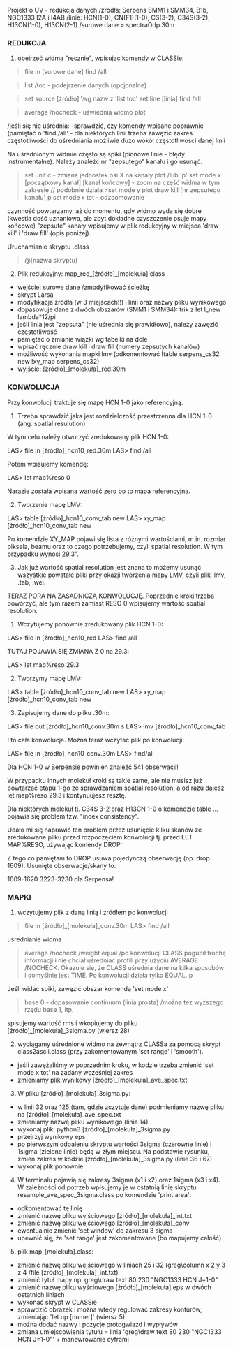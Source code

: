 Projekt o UV - redukcja danych
/źródła: Serpens SMM1 i SMM34, B1b, NGC1333 I2A i I4AB
/linie: HCN(1-0), CN(F1)(1-0), CS(3-2), C34S(3-2), H13CN(1-0), H13CN(2-1)
/surowe dane = spectraOdp.30m


### REDUKCJA ###

1) obejrzeć widma "ręcznie", wpisując komendy w CLASSie:
>file in [surowe dane]
>find /all

>list /toc  - podejrzenie danych (opcjonalne)

>set source [źródło]   \\wg nazw z 'list toc'
>set line [linia]
>find /all

>average /nocheck    - uświednia widmo
>plot

/jeśli się nie uśrednia: -sprawdzić, czy komendy wpisane poprawnie (pamiętać o 'find /all'   - dla niektórych linii trzeba zawęzić zakres częstotliwości do uśredniania możliwie dużo wokół częstotliwości danej linii

Na uśrednionym widmie często są spiki (pionowe linie - błędy instrumentalne). Należy znaleźć nr "zepsutego" kanału i go usunąć.
>set unit c - zmiana jednostek osi X na kanały
>plot  /lub 'p'
>set mode x [początkowy kanał] [kanał końcowy] - zoom na część widma w tym zakresie  // podobnie działa >set mode y 
>plot
>draw kill [nr zepsutego kanału]
>p
>set mode x tot - odzoomowanie
 
czynność powtarzamy, aż do momentu, gdy widmo wyda się dobre (kwestia dość uznaniowa, ale zbyt dokładne czyszczenie psuje mapy końcowe)
"zepsute" kanały wpisujemy w plik redukcyjny w miejsca 'draw kill' i 'draw fill' (opis poniżej).

Uruchamianie skryptu .class
>@[nazwa skryptu]


2) Plik redukcyjny:
map_red_[źródło]_[molekuła].class
- wejście: surowe dane /zmodyfikować ścieżkę
- skrypt Larsa
- modyfikacja źródła (w 3 miejscach!!) i linii oraz nazwy pliku wynikowego
- dopasowuje dane z dwóch obszarów (SMM1 i SMM34): trik z let l_new lambda*12/pi
- jeśli linia jest "zepsuta" (nie uśrednia się prawidłowo), należy zawęzić częstotliwość
- pamiętać o zmianie wiązki wg tabelki na dole
- wpisać ręcznie draw kill i draw fill (numery zepsutych kanałów)
- możliwość wykonania mapki lmv (odkomentować !table serpens_cs32 new !xy_map serpens_cs32)
- wyjście: [źródło]_[molekuła]_red.30m



### KONWOLUCJA ###
Przy konwolucji traktuje się mapę HCN 1-0 jako referencyjną.

1) Trzeba sprawdzić jaka jest rozdzielczość przestrzenna dla HCN 1-0
(ang. spatial resulution)

W tym celu należy otworzyć zredukowany plik HCN 1-0:

LAS> file in [źródło]_hcn10_red.30m
LAS> find /all

Potem wpisujemy komendę:

LAS> let map%reso 0

Narazie została wpisana wartość zero bo to mapa referencyjna.

2) Tworzenie mapę LMV:

LAS> table [źródło]_hcn10_conv_tab new
LAS> xy_map [źródło]_hcn10_conv_tab new

Po komendzie XY_MAP pojawi się lista z różnymi wartościami, m.in.
rozmiar piksela, beamu oraz
to czego potrzebujemy, czyli spatial resolution. W tym przypadku wynosi
29.3".

3) Jak już wartość spatial resolution jest znana to możemy usunąć
wszystkie powstałe
pliki przy okazji tworzenia mapy LMV, czyli plik .lmv, .tab, .wei.


TERAZ PORA NA ZASADNICZĄ KONWOLUCJĘ. Poprzednie kroki trzeba powórzyć,
ale tym razem
zamiast RESO 0 wpisujemy wartość spatial resolution.

1) Wczytujemy ponownie zredukowany plik HCN 1-0:

LAS> file in [źródło]_hcn10_red
LAS> find /all

TUTAJ POJAWIA SIĘ ZMIANA Z 0 na 29.3:

LAS> let map%reso 29.3

2) Tworzymy mapę LMV:

LAS> table [źródło]_hcn10_conv_tab new
LAS> xy_map [źródło]_hcn10_conv_tab new

3) Zapisujemy dane do pliku .30m:

LAS> file out [źródło]_hcn10_conv.30m s
LAS> lmv [źródło]_hcn10_conv_tab


I to cała konwolucja. Można teraz wczytać plik po konwolucji:

LAS> file in [źródło]_hcn10_conv.30m
LAS> find/all

Dla HCN 1-0 w Serpensie powinien znaleźć 541 obserwacji!

W przypadku innych molekuł kroki są takie same, ale nie musisz już
powtarzać etapu 1-go
ze sprawdzaniem spatial resolution, a od razu dajesz let map%reso 29.3 i
kontynuujesz resztę.

Dla niektórych molekuł tj. C34S 3-2 oraz H13CN 1-0 o komendzie table ...
pojawia się problem
tzw. "index consistency".

Udało mi się naprawić ten problem przez usunięcie kilku skanów ze
zredukowane pliku
przed rozpoczęciem konwolucji tj. przed LET MAP%RESO, używając komendy DROP:

Z tego co pamiętam to DROP usuwa pojedynczą obserwację (np. drop 1609).
Usunięte obserwacje/skany to:

1609-1620
3223-3230
dla Serpensa!


### MAPKI ###


1) wczytujemy plik z daną linią i źródłem po konwolucji 
>file in [źródło]_[molekuła]_conv.30m
LAS> find /all

uśrednianie widma
>average /nocheck /weight equal
/po konwolucji CLASS pogubił trochę informacji i nie chciał uśredniać profili przy użyciu AVERAGE /NOCHECK. Okazuje się, że CLASS uśrednia dane na kilka sposobów i domyślnie jest TIME. Po konwolucji działa tylko EQUAL.
>p

Jeśli widać spiki, zawęzić obszar komendą 'set mode x'

>base 0 - dopasowanie continuum (linia prosta) /można tez wyższego rzędu base 1, itp.

spisujemy wartość rms i wkopiujemy do pliku [źródło]_[molekuła]_3sigma.py (wiersz 28)

2) wyciągamy uśrednione widmo na zewnątrz CLASSa za pomocą skrypt class2ascii.class (przy zakomentowanym 'set range' i 'smooth').
- jeśli zawężaliśmy w poprzednim kroku, w kodzie trzeba zmienić 'set mode x tot' na zadany wcześniej zakres
- zmieniamy plik wynikowy [źródło]_[molekuła]_ave_spec.txt

3) W pliku [źródło]_[molekuła]_3sigma.py:
- w linii 32 oraz 125 (tam, gdzie zczytuje dane) podmieniamy nazwę pliku na [źródło]_[molekuła]_ave_spec.txt
- zmieniamy nazwę pliku wynikowego (linia 14)
- wykonaj plik: python3 [źródło]_[molekuła]_3sigma.py
- przejrzyj wynikowy eps
- po pierwszym odpaleniu skryptu wartości 3sigma (czerowne linie) i 1sigma (zielone linie) będą w złym miejscu. Na podstawie rysunku, zmień zakres w kodzie [źródło]_[molekuła]_3sigma.py (linie 36 i 67)
- wykonaj plik ponownie

4) W terminalu pojawią się zakresy 3sigma (x1 i x2) oraz 1sigma (x3 i x4). W zależności od potrzeb wpisujemy je w ostatnią linię skryptu resample_ave_spec_3sigma.class po komendzie 'print area':
- odkomentować tę linię
- zmienić nazwę pliku wyjściowego [źródło]_[molekuła]_int.txt
- zmienić nazwę pliku wejściowego [źródło]_[molekuła]_conv
- ewentualnie zmienić 'set window' do zakresu 3 sigma
- upewnić się, że 'set range' jest zakomentowane (bo mapujemy całość)

5) plik map_[molekuła].class:
- zmienić nazwę pliku wejściowego w liniach 25 i 32 (greg\column x 2 y 3 z 4 /file [źródło]_[molekuła]_int.txt)
- zmienić tytuł mapy np. greg\draw text 80 230 "NGC1333 HCN J=1-0"
- zmienić nazwę pliku wyściowego [źródło]_[molekuła].eps w dwóch ostatnich liniach
- wykonać skrypt w CLASSie
- sprawdzić obrazek i można wtedy regulować zakresy konturów, zmieniając 'let up [numer]' (wiersz 5)
- można dodać nazwy i pozycje protogwiazd i wypływów
- zmiana umiejscowienia tytułu = linia 'greg\draw text 80 230 "NGC1333 HCN J=1-0"' + manewrowanie cyframi







